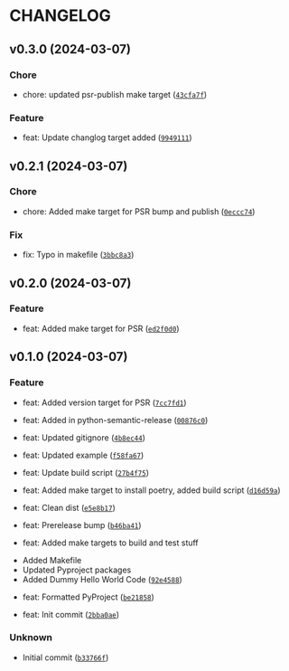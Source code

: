 # CHANGELOG



## v0.3.0 (2024-03-07)

### Chore

* chore: updated psr-publish make target ([`43cfa7f`](https://github.com/ManpreetShuann/manu-sdk/commit/43cfa7f8099a182cc2f239e8a26e2cb407af34ed))

### Feature

* feat: Update changlog target added ([`9949111`](https://github.com/ManpreetShuann/manu-sdk/commit/994911195589cba9545164b4053a8a846f2003f1))


## v0.2.1 (2024-03-07)

### Chore

* chore: Added make target for PSR bump and publish ([`0eccc74`](https://github.com/ManpreetShuann/manu-sdk/commit/0eccc745022a85ee6c5030b0030483c65e197cf9))

### Fix

* fix: Typo in makefile ([`3bbc8a3`](https://github.com/ManpreetShuann/manu-sdk/commit/3bbc8a3a517856dfa7c063a6edfea71b97cc1051))


## v0.2.0 (2024-03-07)

### Feature

* feat: Added make target for PSR ([`ed2f0d0`](https://github.com/ManpreetShuann/manu-sdk/commit/ed2f0d081c42837eb0eabc6f134878d7371eb786))


## v0.1.0 (2024-03-07)

### Feature

* feat: Added version target for PSR ([`7cc7fd1`](https://github.com/ManpreetShuann/manu-sdk/commit/7cc7fd17e23b100ca78e6a1754ad4d0b24406f59))

* feat: Added in python-semantic-release ([`00876c0`](https://github.com/ManpreetShuann/manu-sdk/commit/00876c0c2f13a15070daeb6a99c1dfe9c0610d85))

* feat: Updated gitignore ([`4b8ec44`](https://github.com/ManpreetShuann/manu-sdk/commit/4b8ec447842525b0398d50c34329b893cb1e5239))

* feat: Updated example ([`f58fa67`](https://github.com/ManpreetShuann/manu-sdk/commit/f58fa6729a15fa0da6c85fa1032d860ba933701b))

* feat: Update build script ([`27b4f75`](https://github.com/ManpreetShuann/manu-sdk/commit/27b4f75f35953aaaed12ebd1f55aaae3244eb038))

* feat: Added make target to install poetry, added build script ([`d16d59a`](https://github.com/ManpreetShuann/manu-sdk/commit/d16d59a699289c4cebad6534345555c931724392))

* feat: Clean dist ([`e5e8b17`](https://github.com/ManpreetShuann/manu-sdk/commit/e5e8b17b2acdd271f30ef2bd95befc6e2a071692))

* feat: Prerelease bump ([`b46ba41`](https://github.com/ManpreetShuann/manu-sdk/commit/b46ba41a014e8fe741105d5c83969e9a5ea9ff6c))

* feat: Added make targets to build and test stuff
- Added Makefile
- Updated Pyproject packages
- Added Dummy Hello World Code ([`92e4588`](https://github.com/ManpreetShuann/manu-sdk/commit/92e45886128171aa864214f40dc8f93889f26175))

* feat: Formatted PyProject ([`be21858`](https://github.com/ManpreetShuann/manu-sdk/commit/be21858265b055dcc860d7fc5e9c5ad870653a8b))

* feat: Init commit ([`2bba0ae`](https://github.com/ManpreetShuann/manu-sdk/commit/2bba0ae1631941a74f977c5ac9dcc19df7427434))

### Unknown

* Initial commit ([`b33766f`](https://github.com/ManpreetShuann/manu-sdk/commit/b33766f6d8a9d181f0484209ccdc787843a7ba0a))
